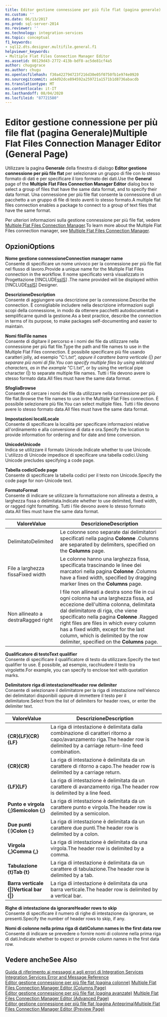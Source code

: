 ```yaml
---
title: Editor gestione connessione per più file flat (pagina generale) | Microsoft Docs
ms.custom: ''
ms.date: 06/13/2017
ms.prod: sql-server-2014
ms.reviewer: ''
ms.technology: integration-services
ms.topic: conceptual
f1_keywords:
- sql12.dts.designer.multifile.general.f1
helpviewer_keywords:
- Multiple Flat Files Connection Manager Editor
ms.assetid: 00129d43-2772-413b-bdf8-ac5de81cf4a5
author: chugugrace
ms.author: chugu
ms.openlocfilehash: f30a422794723f216d30e05f0750fb1e974e0920
ms.sourcegitcommit: ad4d92dce894592a259721a1571b1d8736abacdb
ms.translationtype: MT
ms.contentlocale: it-IT
ms.lasthandoff: 08/04/2020
ms.locfileid: "87721580"
---
```

# <a name="multiple-flat-files-connection-manager-editor-general-page"></a><span data-ttu-id="5c9c4-102">Editor gestione connessione per più file flat (pagina Generale)</span><span class="sxs-lookup"><span data-stu-id="5c9c4-102">Multiple Flat Files Connection Manager Editor (General Page)</span></span>
  <span data-ttu-id="5c9c4-103">Utilizzare la pagina **Generale** della finestra di dialogo **Editor gestione connessione per più file flat** per selezionare un gruppo di file con lo stesso formato di dati e per specificare il loro formato dei dati.</span><span class="sxs-lookup"><span data-stu-id="5c9c4-103">Use the **General** page of the **Multiple Flat Files Connection Manager Editor** dialog box to select a group of files that have the same data format, and to specify their data format.</span></span> <span data-ttu-id="5c9c4-104">Una connessione per più file flat consente la connessione di un pacchetto a un gruppo di file di testo aventi lo stesso formato.</span><span class="sxs-lookup"><span data-stu-id="5c9c4-104">A multiple flat files connection enables a package to connect to a group of text files that have the same format.</span></span>  
  
 <span data-ttu-id="5c9c4-105">Per ulteriori informazioni sulla gestione connessione per più file flat, vedere [Multiple Flat Files Connection Manager](connection-manager/multiple-flat-files-connection-manager.md).</span><span class="sxs-lookup"><span data-stu-id="5c9c4-105">To learn more about the Multiple Flat Files connection manager, see [Multiple Flat Files Connection Manager](connection-manager/multiple-flat-files-connection-manager.md).</span></span>  
  
## <a name="options"></a><span data-ttu-id="5c9c4-106">Opzioni</span><span class="sxs-lookup"><span data-stu-id="5c9c4-106">Options</span></span>  
 <span data-ttu-id="5c9c4-107">**Nome gestione connessione**</span><span class="sxs-lookup"><span data-stu-id="5c9c4-107">**Connection manager name**</span></span>  
 <span data-ttu-id="5c9c4-108">Consente di specificare un nome univoco per la connessione per più file flat nel flusso di lavoro.</span><span class="sxs-lookup"><span data-stu-id="5c9c4-108">Provide a unique name for the Multiple Flat Files connection in the workflow.</span></span> <span data-ttu-id="5c9c4-109">Il nome specificato verrà visualizzato in Progettazione [!INCLUDE[ssIS](../includes/ssis-md.md)] .</span><span class="sxs-lookup"><span data-stu-id="5c9c4-109">The name provided will be displayed within [!INCLUDE[ssIS](../includes/ssis-md.md)] Designer.</span></span>  
  
 <span data-ttu-id="5c9c4-110">**Descrizione**</span><span class="sxs-lookup"><span data-stu-id="5c9c4-110">**Description**</span></span>  
 <span data-ttu-id="5c9c4-111">Consente di aggiungere una descrizione per la connessione.</span><span class="sxs-lookup"><span data-stu-id="5c9c4-111">Describe the connection.</span></span> <span data-ttu-id="5c9c4-112">È consigliabile includere nella descrizione informazioni sugli scopi della connessione, in modo da ottenere pacchetti autodocumentati e semplificarne quindi la gestione.</span><span class="sxs-lookup"><span data-stu-id="5c9c4-112">As a best practice, describe the connection in terms of its purpose, to make packages self-documenting and easier to maintain.</span></span>  
  
 <span data-ttu-id="5c9c4-113">**Nomi file**</span><span class="sxs-lookup"><span data-stu-id="5c9c4-113">**File names**</span></span>  
 <span data-ttu-id="5c9c4-114">Consente di digitare il percorso e i nomi dei file da utilizzare nella connessione per più flat file.</span><span class="sxs-lookup"><span data-stu-id="5c9c4-114">Type the path and file names to use in the Multiple Flat Files connection.</span></span> <span data-ttu-id="5c9c4-115">È possibile specificare più file usando caratteri jolly, ad esempio "C:\\*.txt", oppure il carattere barra verticale (|) per separare più nomi di file.</span><span class="sxs-lookup"><span data-stu-id="5c9c4-115">You can specify multiple files by using wildcard characters, as in the example "C:\\*.txt", or by using the vertical pipe character (|) to separate multiple file names.</span></span> <span data-ttu-id="5c9c4-116">Tutti i file devono avere lo stesso formato data.</span><span class="sxs-lookup"><span data-stu-id="5c9c4-116">All files must have the same data format.</span></span>  
  
 <span data-ttu-id="5c9c4-117">**Sfoglia**</span><span class="sxs-lookup"><span data-stu-id="5c9c4-117">**Browse**</span></span>  
 <span data-ttu-id="5c9c4-118">Consente di cercare i nomi dei file da utilizzare nella connessione per più file flat.</span><span class="sxs-lookup"><span data-stu-id="5c9c4-118">Browse the file names to use in the Multiple Flat Files connection.</span></span> <span data-ttu-id="5c9c4-119">È possibile selezionare più file.</span><span class="sxs-lookup"><span data-stu-id="5c9c4-119">You can select multiple files.</span></span> <span data-ttu-id="5c9c4-120">Tutti i file devono avere lo stesso formato data.</span><span class="sxs-lookup"><span data-stu-id="5c9c4-120">All files must have the same data format.</span></span>  
  
 <span data-ttu-id="5c9c4-121">**Impostazioni locali**</span><span class="sxs-lookup"><span data-stu-id="5c9c4-121">**Locale**</span></span>  
 <span data-ttu-id="5c9c4-122">Consente di specificare la località per specificare informazioni relative all'ordinamento e alla conversione di data e ora.</span><span class="sxs-lookup"><span data-stu-id="5c9c4-122">Specify the location to provide information for ordering and for date and time conversion.</span></span>  
  
 <span data-ttu-id="5c9c4-123">**Unicode**</span><span class="sxs-lookup"><span data-stu-id="5c9c4-123">**Unicode**</span></span>  
 <span data-ttu-id="5c9c4-124">Indica se utilizzare il formato Unicode.</span><span class="sxs-lookup"><span data-stu-id="5c9c4-124">Indicate whether to use Unicode.</span></span> <span data-ttu-id="5c9c4-125">L'utilizzo di Unicode impedisce di specificare una tabella codici.</span><span class="sxs-lookup"><span data-stu-id="5c9c4-125">Using Unicode precludes specifying a code page.</span></span>  
  
 <span data-ttu-id="5c9c4-126">**Tabella codici**</span><span class="sxs-lookup"><span data-stu-id="5c9c4-126">**Code page**</span></span>  
 <span data-ttu-id="5c9c4-127">Consente di specificare la tabella codici per il testo non Unicode.</span><span class="sxs-lookup"><span data-stu-id="5c9c4-127">Specify the code page for non-Unicode text.</span></span>  
  
 <span data-ttu-id="5c9c4-128">**Formato**</span><span class="sxs-lookup"><span data-stu-id="5c9c4-128">**Format**</span></span>  
 <span data-ttu-id="5c9c4-129">Consente di indicare se utilizzare la formattazione non allineata a destra, a larghezza fissa o delimitata.</span><span class="sxs-lookup"><span data-stu-id="5c9c4-129">Indicate whether to use delimited, fixed width, or ragged right formatting.</span></span> <span data-ttu-id="5c9c4-130">Tutti i file devono avere lo stesso formato data.</span><span class="sxs-lookup"><span data-stu-id="5c9c4-130">All files must have the same data format.</span></span>  
  
|<span data-ttu-id="5c9c4-131">Valore</span><span class="sxs-lookup"><span data-stu-id="5c9c4-131">Value</span></span>|<span data-ttu-id="5c9c4-132">Descrizione</span><span class="sxs-lookup"><span data-stu-id="5c9c4-132">Description</span></span>|  
|-----------|-----------------|  
|<span data-ttu-id="5c9c4-133">Delimitato</span><span class="sxs-lookup"><span data-stu-id="5c9c4-133">Delimited</span></span>|<span data-ttu-id="5c9c4-134">Le colonne sono separate dai delimitatori specificati nella pagina **Colonne** .</span><span class="sxs-lookup"><span data-stu-id="5c9c4-134">Columns are separated by delimiters, specified on the **Columns** page.</span></span>|  
|<span data-ttu-id="5c9c4-135">File a larghezza fissa</span><span class="sxs-lookup"><span data-stu-id="5c9c4-135">Fixed width</span></span>|<span data-ttu-id="5c9c4-136">Le colonne hanno una larghezza fissa, specificata trascinando le linee dei marcatori nella pagina **Colonne** .</span><span class="sxs-lookup"><span data-stu-id="5c9c4-136">Columns have a fixed width, specified by dragging marker lines on the **Columns** page.</span></span>|  
|<span data-ttu-id="5c9c4-137">Non allineato a destra</span><span class="sxs-lookup"><span data-stu-id="5c9c4-137">Ragged right</span></span>|<span data-ttu-id="5c9c4-138">I file non allineati a destra sono file in cui ogni colonna ha una larghezza fissa, ad eccezione dell'ultima colonna, delimitata dal delimitatore di riga, che viene specificato nella pagina **Colonne** .</span><span class="sxs-lookup"><span data-stu-id="5c9c4-138">Ragged right files are files in which every column has a fixed width, except for the last column, which is delimited by the row delimiter, specified on the **Columns** page.</span></span>|  
  
 <span data-ttu-id="5c9c4-139">**Qualificatore di testo**</span><span class="sxs-lookup"><span data-stu-id="5c9c4-139">**Text qualifier**</span></span>  
 <span data-ttu-id="5c9c4-140">Consente di specificare il qualificatore di testo da utilizzare.</span><span class="sxs-lookup"><span data-stu-id="5c9c4-140">Specify the text qualifier to use.</span></span> <span data-ttu-id="5c9c4-141">È possibile, ad esempio, racchiudere il testo tra virgolette.</span><span class="sxs-lookup"><span data-stu-id="5c9c4-141">For example, you can specify to enclose text with quotation marks.</span></span>  
  
 <span data-ttu-id="5c9c4-142">**Delimitatore riga di intestazione**</span><span class="sxs-lookup"><span data-stu-id="5c9c4-142">**Header row delimiter**</span></span>  
 <span data-ttu-id="5c9c4-143">Consente di selezionare il delimitatore per la riga di intestazione nell'elenco dei delimitatori disponibili oppure di immettere il testo per il delimitatore.</span><span class="sxs-lookup"><span data-stu-id="5c9c4-143">Select from the list of delimiters for header rows, or enter the delimiter text.</span></span>  
  
|<span data-ttu-id="5c9c4-144">Valore</span><span class="sxs-lookup"><span data-stu-id="5c9c4-144">Value</span></span>|<span data-ttu-id="5c9c4-145">Descrizione</span><span class="sxs-lookup"><span data-stu-id="5c9c4-145">Description</span></span>|  
|-----------|-----------------|  
|<span data-ttu-id="5c9c4-146">**{CR}{LF}**</span><span class="sxs-lookup"><span data-stu-id="5c9c4-146">**{CR}{LF}**</span></span>|<span data-ttu-id="5c9c4-147">La riga di intestazione è delimitata dalla combinazione di caratteri ritorno a capo/avanzamento riga.</span><span class="sxs-lookup"><span data-stu-id="5c9c4-147">The header row is delimited by a carriage return-line feed combination.</span></span>|  
|<span data-ttu-id="5c9c4-148">**{CR}**</span><span class="sxs-lookup"><span data-stu-id="5c9c4-148">**{CR}**</span></span>|<span data-ttu-id="5c9c4-149">La riga di intestazione è delimitata da un carattere di ritorno a capo.</span><span class="sxs-lookup"><span data-stu-id="5c9c4-149">The header row is delimited by a carriage return.</span></span>|  
|<span data-ttu-id="5c9c4-150">**{LF}**</span><span class="sxs-lookup"><span data-stu-id="5c9c4-150">**{LF}**</span></span>|<span data-ttu-id="5c9c4-151">La riga di intestazione è delimitata da un carattere di avanzamento riga.</span><span class="sxs-lookup"><span data-stu-id="5c9c4-151">The header row is delimited by a line feed.</span></span>|  
|<span data-ttu-id="5c9c4-152">**Punto e virgola {;}**</span><span class="sxs-lookup"><span data-stu-id="5c9c4-152">**Semicolon {;}**</span></span>|<span data-ttu-id="5c9c4-153">La riga di intestazione è delimitata da un carattere punto e virgola.</span><span class="sxs-lookup"><span data-stu-id="5c9c4-153">The header row is delimited by a semicolon.</span></span>|  
|<span data-ttu-id="5c9c4-154">**Due punti {:}**</span><span class="sxs-lookup"><span data-stu-id="5c9c4-154">**Colon {:}**</span></span>|<span data-ttu-id="5c9c4-155">La riga di intestazione è delimitata da un carattere due punti.</span><span class="sxs-lookup"><span data-stu-id="5c9c4-155">The header row is delimited by a colon.</span></span>|  
|<span data-ttu-id="5c9c4-156">**Virgola {,}**</span><span class="sxs-lookup"><span data-stu-id="5c9c4-156">**Comma {,}**</span></span>|<span data-ttu-id="5c9c4-157">La riga di intestazione è delimitata da una virgola.</span><span class="sxs-lookup"><span data-stu-id="5c9c4-157">The header row is delimited by a comma.</span></span>|  
|<span data-ttu-id="5c9c4-158">**Tabulazione {t}**</span><span class="sxs-lookup"><span data-stu-id="5c9c4-158">**Tab {t}**</span></span>|<span data-ttu-id="5c9c4-159">La riga di intestazione è delimitata da un carattere di tabulazione.</span><span class="sxs-lookup"><span data-stu-id="5c9c4-159">The header row is delimited by a tab.</span></span>|  
|<span data-ttu-id="5c9c4-160">**Barra verticale {&#124;}**</span><span class="sxs-lookup"><span data-stu-id="5c9c4-160">**Vertical bar {&#124;}**</span></span>|<span data-ttu-id="5c9c4-161">La riga di intestazione è delimitata da una barra verticale.</span><span class="sxs-lookup"><span data-stu-id="5c9c4-161">The header row is delimited by a vertical bar.</span></span>|  
  
 <span data-ttu-id="5c9c4-162">**Righe di intestazione da ignorare**</span><span class="sxs-lookup"><span data-stu-id="5c9c4-162">**Header rows to skip**</span></span>  
 <span data-ttu-id="5c9c4-163">Consente di specificare il numero di righe di intestazione da ignorare, se presenti.</span><span class="sxs-lookup"><span data-stu-id="5c9c4-163">Specify the number of header rows to skip, if any.</span></span>  
  
 <span data-ttu-id="5c9c4-164">**Nomi di colonne nella prima riga di dati**</span><span class="sxs-lookup"><span data-stu-id="5c9c4-164">**Column names in the first data row**</span></span>  
 <span data-ttu-id="5c9c4-165">Consente di indicare se prevedere o fornire nomi di colonne nella prima riga di dati.</span><span class="sxs-lookup"><span data-stu-id="5c9c4-165">Indicate whether to expect or provide column names in the first data row.</span></span>  
  
## <a name="see-also"></a><span data-ttu-id="5c9c4-166">Vedere anche</span><span class="sxs-lookup"><span data-stu-id="5c9c4-166">See Also</span></span>  
 <span data-ttu-id="5c9c4-167">[Guida di riferimento ai messaggi e agli errori di Integration Services](../../2014/integration-services/integration-services-error-and-message-reference.md) </span><span class="sxs-lookup"><span data-stu-id="5c9c4-167">[Integration Services Error and Message Reference](../../2014/integration-services/integration-services-error-and-message-reference.md) </span></span>  
 <span data-ttu-id="5c9c4-168">[Editor gestione connessione per più file flat &#40;pagina colonne&#41;](../../2014/integration-services/multiple-flat-files-connection-manager-editor-columns-page.md) </span><span class="sxs-lookup"><span data-stu-id="5c9c4-168">[Multiple Flat Files Connection Manager Editor &#40;Columns Page&#41;](../../2014/integration-services/multiple-flat-files-connection-manager-editor-columns-page.md) </span></span>  
 <span data-ttu-id="5c9c4-169">[Editor gestione connessione per più file flat &#40;pagina avanzate&#41;](../../2014/integration-services/multiple-flat-files-connection-manager-editor-advanced-page.md) </span><span class="sxs-lookup"><span data-stu-id="5c9c4-169">[Multiple Flat Files Connection Manager Editor &#40;Advanced Page&#41;](../../2014/integration-services/multiple-flat-files-connection-manager-editor-advanced-page.md) </span></span>  
 [<span data-ttu-id="5c9c4-170">Editor gestione connessione per più file flat &#40;pagina Anteprima&#41;</span><span class="sxs-lookup"><span data-stu-id="5c9c4-170">Multiple Flat Files Connection Manager Editor &#40;Preview Page&#41;</span></span>](../../2014/integration-services/multiple-flat-files-connection-manager-editor-preview-page.md)  
  
  
